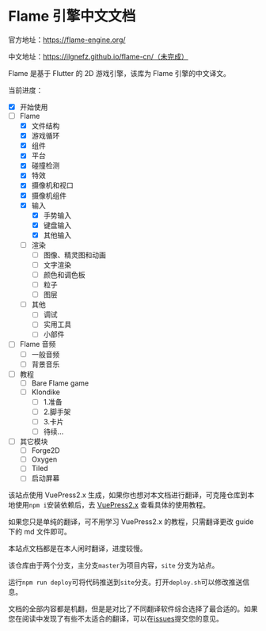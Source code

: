 # Flame 引擎中文文档

官方地址：https://flame-engine.org/

中文地址：https://ilgnefz.github.io/flame-cn/（未完成）

Flame 是基于 Flutter 的 2D 游戏引擎，该库为 Flame 引擎的中文译文。

当前进度：

- [x] 开始使用
- [ ] Flame
  - [x] 文件结构
  - [x] 游戏循环
  - [x] 组件
  - [x] 平台
  - [x] 碰撞检测
  - [x] 特效
  - [x] 摄像机和视口
  - [x] 摄像机组件
  - [x] 输入
    - [x] 手势输入
    - [x] 键盘输入
    - [x] 其他输入
  - [ ] 渲染
    - [ ] 图像、精灵图和动画
    - [ ] 文字渲染
    - [ ] 颜色和调色板
    - [ ] 粒子
    - [ ] 图层
  - [ ] 其他
    - [ ] 调试
    - [ ] 实用工具
    - [ ] 小部件
- [ ] Flame 音频
  - [ ] 一般音频
  - [ ] 背景音乐
- [ ] 教程
  - [ ] Bare Flame game
  - [ ] Klondike
    - [ ] 1.准备
    - [ ] 2.脚手架
    - [ ] 3.卡片
    - [ ] 待续...
- [ ] 其它模块
  - [ ] Forge2D
  - [ ] Oxygen
  - [ ] Tiled
  - [ ] 启动屏幕

该站点使用 VuePress2.x 生成，如果你也想对本文档进行翻译，可克隆仓库到本地使用`npm i`安装依赖后，去 [VuePress2.x](https://v2.vuepress.vuejs.org/zh/) 查看具体的使用教程。

如果您只是单纯的翻译，可不用学习 VuePress2.x 的教程，只需翻译更改 guide 下的 md 文件即可。

本站点文档都是在本人闲时翻译，进度较慢。

该仓库由于两个分支，主分支`master`为项目内容，`site` 分支为站点。

运行`npm run deploy`可将代码推送到`site`分支。打开`deploy.sh`可以修改推送信息。

文档的全部内容都是机翻，但是是对比了不同翻译软件综合选择了最合适的。如果您在阅读中发现了有些不太适合的翻译，可以在[issues](https://github.com/ilgnefz/flame-cn/issues)提交您的意见。
